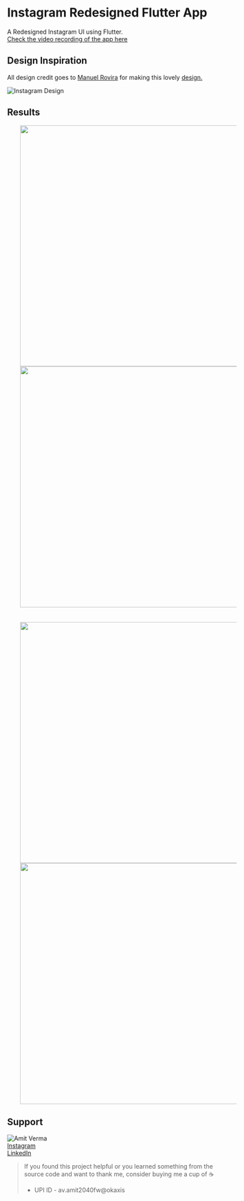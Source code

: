 # Instagram Redesigned Flutter App

A Redesigned Instagram UI using Flutter. <br>
[Check the video recording of the app here](https://www.instagram.com/p/CFpJmgyDcu3)

## Design Inspiration

All design credit goes to [Manuel Rovira](https://dribbble.com/ManuelRovira) 
for making this lovely [design.](https://dribbble.com/shots/14057207-Instagram-Redesign-Part-2)

![Instagram Design](https://static.dribbble.com/users/1612753/screenshots/14057207/media/d7313500e0759e5da3198a220d483ea1.png)

## Results

<p align="center">
<img src="./assets/app_ss/1.jpeg" height="560" hspace="30">
<img src="./assets/app_ss/2.jpeg" height="560" hspace="30">
<br><br><br>
<img src="./assets/app_ss/3.jpeg" height="560" hspace="30">
<img src="./assets/app_ss/4.jpeg" height="560" hspace="30">
</p>

## Support

![Amit Verma](https://github.com/amitverma-cf) <br>
[Instagram](https://www.instagram.com/ava.amitverma/) <br>
[LinkedIn](https://www.linkedin.com/in/amit-verma-962b12197/)

> If you found this project helpful or you learned something from the source code and want to thank me, consider buying me a cup of :coffee:
>
> * UPI ID - av.amit2040fw@okaxis
